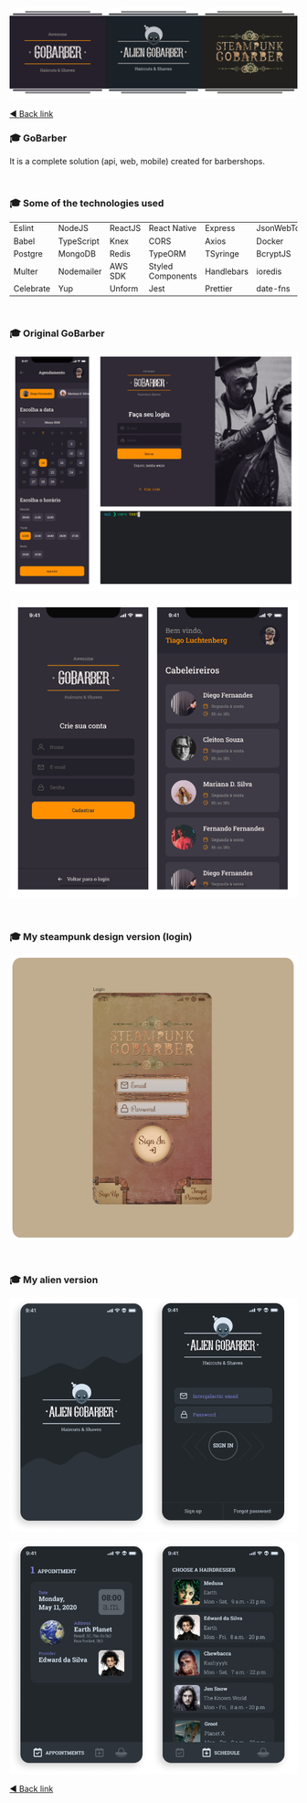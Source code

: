 <p align="center">
  <a href="https://github.com/ronoctua/bootcamp/GoStack11/GoBarber#🚀">
    <img src="screenshots/GoBarber-banner.png">
  </a>
</p>

[◄ Back link](https://github.com/ronoctua/old-study-codes/tree/master/study-codes/Rocketseat#🚀)

### 🎓 GoBarber

It is a complete solution (api, web, mobile) created for barbershops.

<br />

### 🎓 Some of the technologies used

<table>
<tbody>
  <tr>
    <td>Eslint</td>
    <td>NodeJS</td>
    <td>ReactJS</td>
    <td>React Native</td>
    <td>Express</td>
    <td>JsonWebToken</td>
  </tr>
  <tr>
    <td>Babel</td>
    <td>TypeScript</td>
    <td>Knex</td>
    <td>CORS</td>
    <td>Axios</td>
    <td>Docker</td>
  </tr>
  <tr>
    <td>Postgre</td>
    <td>MongoDB</td>
    <td>Redis</td>
    <td>TypeORM</td>
    <td>TSyringe</td>
    <td>BcryptJS</td>
  </tr>
  <tr>
    <td>Multer</td>
    <td>Nodemailer</td>
    <td>AWS SDK</td>
    <td>Styled Components</td>
    <td>Handlebars</td>
    <td>ioredis</td>
  </tr>
  <tr>
    <td>Celebrate</td>
    <td>Yup</td>
    <td>Unform</td>
    <td>Jest</td>
    <td>Prettier</td>
    <td>date-fns</td>
  </tr>
</tbody>
</table>

<br />

### 🎓 Original GoBarber

<p align="center">
  <a href="https://github.com/ronoctua/bootcamp/GoStack11/GoBarber#🚀">
    <img src="screenshots/GoBarber-Screenshot-01.gif">
  </a>
</p>

<p align="center">
  <a href="https://github.com/ronoctua/bootcamp/GoStack11/GoBarber#🚀">
    <img src="screenshots/GoBarber-Screenshot-02.png">
  </a>
</p>

<br />

### 🎓 My steampunk design version (login)

<p align="center">
  <a href="https://github.com/ronoctua/bootcamp/GoStack11/GoBarber#🚀">
    <img src="screenshots/SteampunkGoBarber-screen-01.png">
  </a>
</p>

<br />

### 🎓 My alien version

<p align="center">
  <a href="https://github.com/ronoctua/bootcamp/GoStack11/GoBarber#🚀">
    <img src="screenshots/AlienGoBarber-Screen-01.png">
  </a>
</p>

<p align="center">
  <a href="https://github.com/ronoctua/bootcamp/GoStack11/GoBarber#🚀">
    <img src="screenshots/AlienGoBarber-Screen-02.png">
  </a>
</p>

[◄ Back link](https://github.com/ronoctua/old-study-codes/tree/master/study-codes/Rocketseat#🚀)
